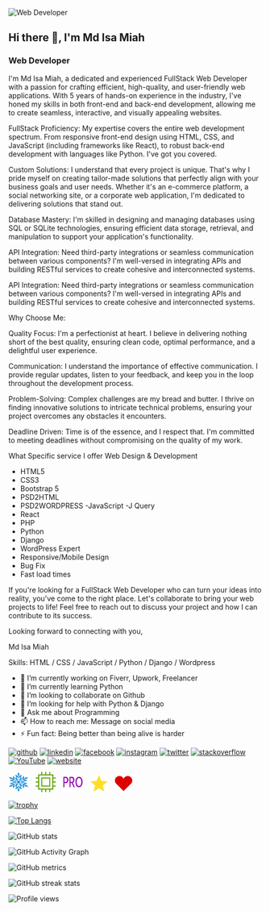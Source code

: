 ![Web Developer](https://scontent.fdac1-1.fna.fbcdn.net/v/t31.18172-8/26685692_1907281872919400_1837569549677515796_o.jpg?stp=dst-jpg_s960x960&_nc_cat=105&ccb=1-7&_nc_sid=e3f864&_nc_eui2=AeGd_W85P3UeBIXRSPqMhdkUXFl2t-qLgPlcWXa36ouA-YZ8LMdYdBxa_Gt3tBozPXSNjihus79Wq_AQZqdcfkz5&_nc_ohc=bfNdEjJrvxMAX_msDMJ&tn=nkHVN0BrF6auabOm&_nc_ht=scontent.fdac1-1.fna&oh=00_AfBP6bdIE-vpOKZMDeI_uSfppgmPX21cHm7mzDE2nAQlkg&oe=63A911CC)


## Hi there 👋, I'm Md Isa Miah
### Web Developer

I'm Md Isa Miah, a dedicated and experienced FullStack Web Developer with a passion for crafting efficient, high-quality, and user-friendly web applications. With 5 years of hands-on experience in the industry, I've honed my skills in both front-end and back-end development, allowing me to create seamless, interactive, and visually appealing websites.

FullStack Proficiency: My expertise covers the entire web development spectrum. From responsive front-end design using HTML, CSS, and JavaScript (including frameworks like React), to robust back-end development with languages like Python. I've got you covered.

Custom Solutions: I understand that every project is unique. That's why I pride myself on creating tailor-made solutions that perfectly align with your business goals and user needs. Whether it's an e-commerce platform, a social networking site, or a corporate web application, I'm dedicated to delivering solutions that stand out.

Database Mastery: I'm skilled in designing and managing databases using SQL or SQLite technologies, ensuring efficient data storage, retrieval, and manipulation to support your application's functionality.

API Integration: Need third-party integrations or seamless communication between various components? I'm well-versed in integrating APIs and building RESTful services to create cohesive and interconnected systems.

API Integration: Need third-party integrations or seamless communication between various components? I'm well-versed in integrating APIs and building RESTful services to create cohesive and interconnected systems.

Why Choose Me:

Quality Focus: I'm a perfectionist at heart. I believe in delivering nothing short of the best quality, ensuring clean code, optimal performance, and a delightful user experience.

Communication: I understand the importance of effective communication. I provide regular updates, listen to your feedback, and keep you in the loop throughout the development process.

Problem-Solving: Complex challenges are my bread and butter. I thrive on finding innovative solutions to intricate technical problems, ensuring your project overcomes any obstacles it encounters.

Deadline Driven: Time is of the essence, and I respect that. I'm committed to meeting deadlines without compromising on the quality of my work.

What Specific service I offer
Web Design & Development
- HTML5
- CSS3
- Bootstrap 5
- PSD2HTML
- PSD2WORDPRESS
-JavaScript
-J Query
- React
- PHP
- Python
- Django
- WordPress Expert
- Responsive/Mobile Design
- Bug Fix
- Fast load times

If you're looking for a FullStack Web Developer who can turn your ideas into reality, you've come to the right place. Let's collaborate to bring your web projects to life! Feel free to reach out to discuss your project and how I can contribute to its success.

Looking forward to connecting with you,

Md Isa Miah

Skills: HTML / CSS / JavaScript / Python / Django / Wordpress

- 🔭 I’m currently working on Fiverr, Upwork, Freelancer 
- 🌱 I’m currently learning Python 
- 👯 I’m looking to collaborate on Github 
- 🤔 I’m looking for help with Python & Django 
- 💬 Ask me about Programming 
- 📫 How to reach me: Message on social media 
- ⚡ Fun fact: Being better than being alive is harder 


[<img src='https://cdn.jsdelivr.net/npm/simple-icons@3.0.1/icons/github.svg' alt='github' height='40'>](https://github.com/emisakhan)  [<img src='https://cdn.jsdelivr.net/npm/simple-icons@3.0.1/icons/linkedin.svg' alt='linkedin' height='40'>](https://www.linkedin.com/in/emisakhan/)  [<img src='https://cdn.jsdelivr.net/npm/simple-icons@3.0.1/icons/facebook.svg' alt='facebook' height='40'>](https://www.facebook.com/emisakhan0)  [<img src='https://cdn.jsdelivr.net/npm/simple-icons@3.0.1/icons/instagram.svg' alt='instagram' height='40'>](https://www.instagram.com/emisakhan/)  [<img src='https://cdn.jsdelivr.net/npm/simple-icons@3.0.1/icons/twitter.svg' alt='twitter' height='40'>](https://twitter.com/emisakhan)  [<img src='https://cdn.jsdelivr.net/npm/simple-icons@3.0.1/icons/stackoverflow.svg' alt='stackoverflow' height='40'>](https://stackoverflow.com/users/emisakhan)  [<img src='https://cdn.jsdelivr.net/npm/simple-icons@3.0.1/icons/youtube.svg' alt='YouTube' height='40'>](https://www.youtube.com/channel/emisakhan)  [<img src='https://cdn.jsdelivr.net/npm/simple-icons@3.0.1/icons/icloud.svg' alt='website' height='40'>](emisakhan.com)  

<a href='https://archiveprogram.github.com/'><img src='https://raw.githubusercontent.com/acervenky/animated-github-badges/master/assets/acbadge.gif' width='40' height='40'></a> <a href='https://docs.github.com/en/developers'><img src='https://raw.githubusercontent.com/acervenky/animated-github-badges/master/assets/devbadge.gif' width='40' height='40'></a> <a href='https://github.com/pricing'><img src='https://raw.githubusercontent.com/acervenky/animated-github-badges/master/assets/pro.gif' width='40' height='40'></a> <a href='https://stars.github.com/'><img src='https://raw.githubusercontent.com/acervenky/animated-github-badges/master/assets/starbadge.gif' width='35' height='35'></a> <a href='https://docs.github.com/en/github/supporting-the-open-source-community-with-github-sponsors'><img src='https://raw.githubusercontent.com/acervenky/animated-github-badges/master/assets/sponsorbadge.gif' width='35' height='35'></a> 

[![trophy](https://github-profile-trophy.vercel.app/?username=emisakhan)](https://github.com/ryo-ma/github-profile-trophy)

[![Top Langs](https://github-readme-stats.vercel.app/api/top-langs/?username=emisakhan)](https://github.com/anuraghazra/github-readme-stats)

![GitHub stats](https://github-readme-stats.vercel.app/api?username=emisakhan&show_icons=true)  

![GitHub Activity Graph](https://activity-graph.herokuapp.com/graph?username=emisakhan)  

![GitHub metrics](https://metrics.lecoq.io/emisakhan)  

![GitHub streak stats](https://streak-stats.demolab.com/?user=emisakhan)  

![Profile views](https://gpvc.arturio.dev/emisakhan)  
